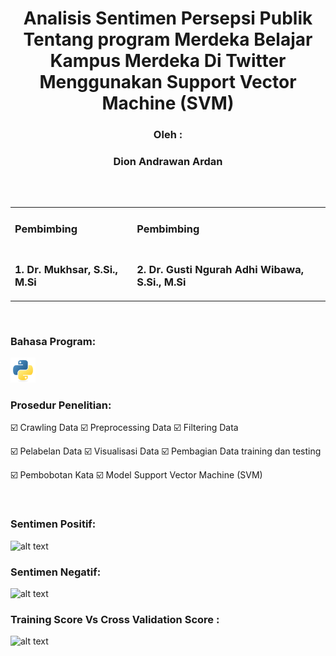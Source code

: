 <!DOCTYPE html>
<html>
<h1 align="center">Analisis Sentimen Persepsi Publik Tentang program Merdeka Belajar Kampus Merdeka Di Twitter Menggunakan Support Vector Machine (SVM) </h1>
  <h3 align="center">Oleh :</h3>
  <h3 align="center">Dion Andrawan Ardan</h3>
  <br></html>
<body>
  <h2></h2>
<div class="container">
  <table>
    <tr>
      <td><h3>Pembimbing </h3></td>
      <td><h3>Pembimbing </h3></td>
    </tr>
    <tr>
      <td><h3>1. Dr. Mukhsar, S.Si., M.Si</h3></td>
      <td><h3>2. Dr. Gusti Ngurah Adhi Wibawa, S.Si., M.Si</h3></td>
    </tr>
  </table>
</div>
<br></body>
  <p></p>
<h3 align="left">Bahasa Program:</h3>
<p align="left"> <a href="https://www.python.org" target="_blank" rel="noreferrer"> <img src="https://raw.githubusercontent.com/devicons/devicon/master/icons/python/python-original.svg" alt="python" width="40" height="40"/> </a> </p>
<body>
<h3 align="left">Prosedur Penelitian:</h3>
<p></p>
☑️ Crawling Data
☑️ Preprocessing Data
☑️ Filtering Data
<p></p>
☑️ Pelabelan Data
☑️ Visualisasi Data
☑️ Pembagian Data training dan testing
<p></p>
☑️ Pembobotan  Kata
☑️ Model Support Vector Machine (SVM)
<p></p>
<p></p>
<br></body>
<h3 align="left">Sentimen Positif:</h3>

![alt text](https://github.com/dionfmipauho/SENTIMEN-ANALISIS-SVM/blob/main/DATA%20SET/Public/output.png?raw=true)
<p></p>
<h3 align="left">Sentimen Negatif:</h3>

![alt text](https://github.com/dionfmipauho/SENTIMEN-ANALISIS-SVM/blob/main/DATA%20SET/Public/output1.png?raw=true)

<h3 align="left">Training Score Vs Cross Validation Score :</h3>

![alt text](https://github.com/dionfmipauho/SENTIMEN-ANALISIS-SVM/blob/main/DATA%20SET/Public/output2.png?raw=true)
